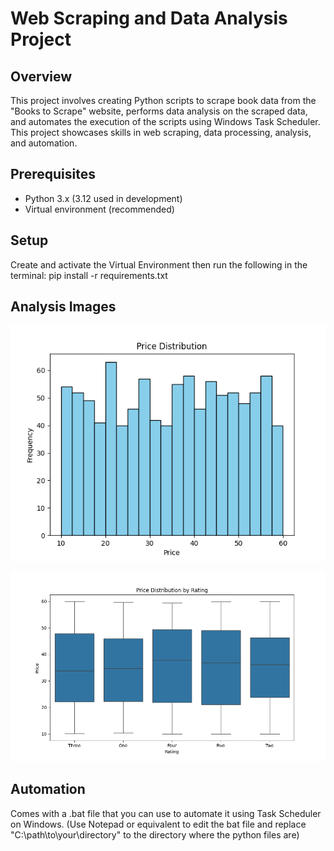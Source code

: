 # Web Scraping and Data Analysis Project

## Overview
This project involves creating Python scripts to scrape book data from the "Books to Scrape" website, performs data analysis on the scraped data, and automates the execution of the scripts using Windows Task Scheduler. This project showcases skills in web scraping, data processing, analysis, and automation.

## Prerequisites
- Python 3.x  (3.12 used in development)
- Virtual environment (recommended)

## Setup
Create and activate the Virtual Environment then run the following in the terminal:
pip install -r requirements.txt

## Analysis Images

![Price Distribution](price_distribution.png)

![Price Distribution by Rating](price_distribution_by_rating.png)

## Automation

Comes with a .bat file that you can use to automate it using Task Scheduler on Windows.
(Use Notepad or equivalent to edit the bat file and replace "C:\path\to\your\directory" to the directory where the python files are)
